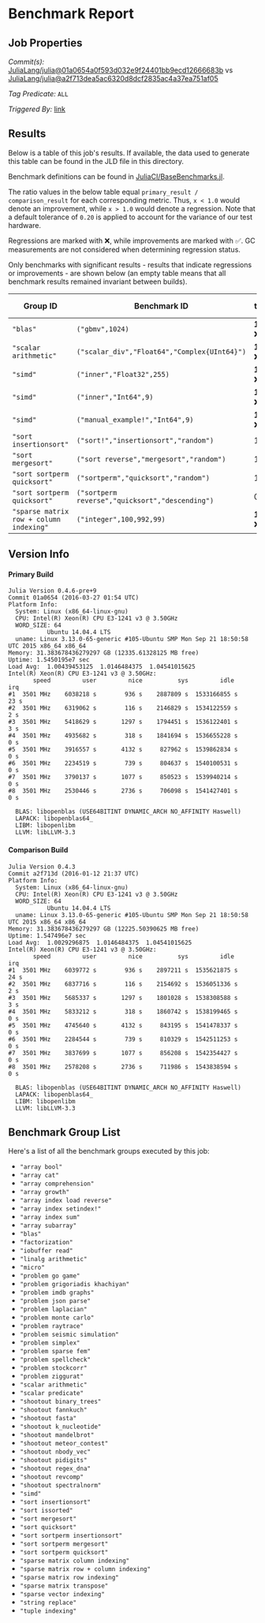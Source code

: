 # Benchmark Report

## Job Properties

*Commit(s):* [JuliaLang/julia@01a0654a0f593d032e9f24401bb9ecd12666683b](https://github.com/JuliaLang/julia/commit/01a0654a0f593d032e9f24401bb9ecd12666683b) vs [JuliaLang/julia@a2f713dea5ac6320d8dcf2835ac4a37ea751af05](https://github.com/JuliaLang/julia/commit/a2f713dea5ac6320d8dcf2835ac4a37ea751af05)

*Tag Predicate:* `ALL`

*Triggered By:* [link](https://github.com/JuliaLang/julia/pull/15638#issuecomment-201991807)

## Results

Below is a table of this job's results. If available, the data used to generate this
table can be found in the JLD file in this directory.

Benchmark definitions can be found in [JuliaCI/BaseBenchmarks.jl](https://github.com/JuliaCI/BaseBenchmarks.jl).

The ratio values in the below table equal `primary_result / comparison_result` for each corresponding
metric. Thus, `x < 1.0` would denote an improvement, while `x > 1.0` would denote a regression.
Note that a default tolerance of `0.20` is applied to account for the variance of our test
hardware.

Regressions are marked with :x:, while improvements are marked with :white_check_mark:. GC
measurements are not considered when determining regression status.

Only benchmarks with significant results - results that indicate regressions or improvements - are
shown below (an empty table means that all benchmark results remained invariant between builds).

| Group ID | Benchmark ID | time | GC time | memory allocated | number of allocations |
|----------|--------------|------|---------|------------------|-----------------------|
| `"blas"` | `("gbmv",1024)` | **1.44** :x: | 0.66 | 1.00 | 1.00 |
| `"scalar arithmetic"` | `("scalar_div","Float64","Complex{UInt64}")` | **1.23** :x: | 1.00 | 1.00 | 1.00 |
| `"simd"` | `("inner","Float32",255)` | **1.24** :x: | 1.00 | 1.00 | 1.00 |
| `"simd"` | `("inner","Int64",9)` | **1.23** :x: | 1.00 | 1.00 | 1.00 |
| `"simd"` | `("manual_example!","Int64",9)` | **1.29** :x: | 1.00 | 1.00 | 1.00 |
| `"sort insertionsort"` | `("sort!","insertionsort","random")` | 1.00 | 1.00 | 1.05 | **83.20** :x: |
| `"sort mergesort"` | `("sort reverse","mergesort","random")` | 1.00 | 1.89 | 1.00 | **0.72** :white_check_mark: |
| `"sort sortperm quicksort"` | `("sortperm","quicksort","random")` | 1.00 | 1.59 | 1.00 | **0.60** :white_check_mark: |
| `"sort sortperm quicksort"` | `("sortperm reverse","quicksort","descending")` | 0.97 | 0.64 | 1.00 | **1.29** :x: |
| `"sparse matrix row + column indexing"` | `("integer",100,992,99)` | **1.26** :x: | 1.00 | 1.00 | 1.00 |

## Version Info

#### Primary Build

```
Julia Version 0.4.6-pre+9
Commit 01a0654 (2016-03-27 01:54 UTC)
Platform Info:
  System: Linux (x86_64-linux-gnu)
  CPU: Intel(R) Xeon(R) CPU E3-1241 v3 @ 3.50GHz
  WORD_SIZE: 64
           Ubuntu 14.04.4 LTS
  uname: Linux 3.13.0-65-generic #105-Ubuntu SMP Mon Sep 21 18:50:58 UTC 2015 x86_64 x86_64
Memory: 31.383678436279297 GB (12335.61328125 MB free)
Uptime: 1.5450195e7 sec
Load Avg:  1.00439453125  1.0146484375  1.04541015625
Intel(R) Xeon(R) CPU E3-1241 v3 @ 3.50GHz: 
       speed         user         nice          sys         idle          irq
#1  3501 MHz    6038218 s        936 s    2887809 s  1533166855 s         23 s
#2  3501 MHz    6319062 s        116 s    2146829 s  1534122559 s          2 s
#3  3501 MHz    5418629 s       1297 s    1794451 s  1536122401 s          3 s
#4  3501 MHz    4935682 s        318 s    1841694 s  1536655228 s          0 s
#5  3501 MHz    3916557 s       4132 s     827962 s  1539862834 s          0 s
#6  3501 MHz    2234519 s        739 s     804637 s  1540100531 s          0 s
#7  3501 MHz    3790137 s       1077 s     850523 s  1539940214 s          0 s
#8  3501 MHz    2530446 s       2736 s     706098 s  1541427401 s          0 s

  BLAS: libopenblas (USE64BITINT DYNAMIC_ARCH NO_AFFINITY Haswell)
  LAPACK: libopenblas64_
  LIBM: libopenlibm
  LLVM: libLLVM-3.3

```

#### Comparison Build

```
Julia Version 0.4.3
Commit a2f713d (2016-01-12 21:37 UTC)
Platform Info:
  System: Linux (x86_64-linux-gnu)
  CPU: Intel(R) Xeon(R) CPU E3-1241 v3 @ 3.50GHz
  WORD_SIZE: 64
           Ubuntu 14.04.4 LTS
  uname: Linux 3.13.0-65-generic #105-Ubuntu SMP Mon Sep 21 18:50:58 UTC 2015 x86_64 x86_64
Memory: 31.383678436279297 GB (12225.50390625 MB free)
Uptime: 1.547496e7 sec
Load Avg:  1.0029296875  1.0146484375  1.04541015625
Intel(R) Xeon(R) CPU E3-1241 v3 @ 3.50GHz: 
       speed         user         nice          sys         idle          irq
#1  3501 MHz    6039772 s        936 s    2897211 s  1535621875 s         24 s
#2  3501 MHz    6837716 s        116 s    2154692 s  1536051336 s          2 s
#3  3501 MHz    5685337 s       1297 s    1801028 s  1538308588 s          3 s
#4  3501 MHz    5833212 s        318 s    1860742 s  1538199465 s          0 s
#5  3501 MHz    4745640 s       4132 s     843195 s  1541478337 s          0 s
#6  3501 MHz    2284544 s        739 s     810329 s  1542511253 s          0 s
#7  3501 MHz    3837699 s       1077 s     856208 s  1542354427 s          0 s
#8  3501 MHz    2578208 s       2736 s     711986 s  1543838594 s          0 s

  BLAS: libopenblas (USE64BITINT DYNAMIC_ARCH NO_AFFINITY Haswell)
  LAPACK: libopenblas64_
  LIBM: libopenlibm
  LLVM: libLLVM-3.3

```

## Benchmark Group List

Here's a list of all the benchmark groups executed by this job:

- `"array bool"`
- `"array cat"`
- `"array comprehension"`
- `"array growth"`
- `"array index load reverse"`
- `"array index setindex!"`
- `"array index sum"`
- `"array subarray"`
- `"blas"`
- `"factorization"`
- `"iobuffer read"`
- `"linalg arithmetic"`
- `"micro"`
- `"problem go game"`
- `"problem grigoriadis khachiyan"`
- `"problem imdb graphs"`
- `"problem json parse"`
- `"problem laplacian"`
- `"problem monte carlo"`
- `"problem raytrace"`
- `"problem seismic simulation"`
- `"problem simplex"`
- `"problem sparse fem"`
- `"problem spellcheck"`
- `"problem stockcorr"`
- `"problem ziggurat"`
- `"scalar arithmetic"`
- `"scalar predicate"`
- `"shootout binary_trees"`
- `"shootout fannkuch"`
- `"shootout fasta"`
- `"shootout k_nucleotide"`
- `"shootout mandelbrot"`
- `"shootout meteor_contest"`
- `"shootout nbody_vec"`
- `"shootout pidigits"`
- `"shootout regex_dna"`
- `"shootout revcomp"`
- `"shootout spectralnorm"`
- `"simd"`
- `"sort insertionsort"`
- `"sort issorted"`
- `"sort mergesort"`
- `"sort quicksort"`
- `"sort sortperm insertionsort"`
- `"sort sortperm mergesort"`
- `"sort sortperm quicksort"`
- `"sparse matrix column indexing"`
- `"sparse matrix row + column indexing"`
- `"sparse matrix row indexing"`
- `"sparse matrix transpose"`
- `"sparse vector indexing"`
- `"string replace"`
- `"tuple indexing"`
